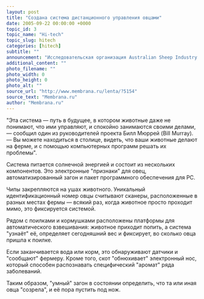 ```yaml
---
layout: post
title: "Создана система дистанционного управления овцами"
date: 2005-09-22 00:00:00 +0000
topic_id: 3
topic_name: "Hi-tech"
topic_slug: hitech
categories: [hitech]
subtitle: ""
announcement: "Исследовательская организация Australian Sheep Industry CRC вместе с департаментом профилирующих отраслей Австралии (NSW Department of Primary Industries) разрабатывает электронную систему дистанционного управления и контроля над овцами, позволяющую фермерам \"руководить\" домашним скотом, сидя за компьютером."
additional_content: ""
photo_filename: ""
photo_width: 0
photo_height: 0
photo_alt: ""
source_url: "http://www.membrana.ru/lenta/?5154"
source_text: "Membrana.ru"
author: "Membrana.ru"
---
```

"Эта система — путь в будущее, в котором животные даже не понимают, что ими управляют, и спокойно занимаются своими делами, — сообщил один из руководителей проекта Билл Мюррей (Bill Murray). — Вы можете находиться в столице, видеть, что ваши животные делают на ферме, и с помощью компьютерных программ решать их проблемы".

Система питается солнечной энергией и состоит из нескольких компонентов. Это электронные "признаки" для овец, автоматизированный загон и пакет программного обеспечения для PC.

Чипы закрепляются на ушах животного. Уникальный идентификационный номер овцы считывают сканеры, расположенные в разных местах фермы — всякий раз, когда животное просто проходит мимо, это фиксируется системой.

Рядом с поилками и кормушками расположены платформы для автоматического взвешивания: животное приходит попить, а система "узнаёт" её, определяет сегодняшний вес и фиксирует, во сколько овца пришла к поилке.

Если заканчивается вода или корм, это обнаруживают датчики и "сообщают" фермеру. Кроме того, скот "обнюхивает" электронный нос, который способен распознавать специфический "аромат" ряда заболеваний.

Таким образом, "умный" загон в состоянии определить, что та или иная овца "созрела", и её пора пустить под нож.
